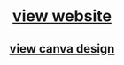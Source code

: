 <div align="center">
  
# [view website](https://htmlpreview.github.io/?https://github.com/IMOitself/MidtrmProjG2/blob/main/home.html)



## [view canva design](https://www.canva.com/design/DAGzypXJrxg/xidJYjE23wxf6Mr78-Wjpw/edit?utm_content=DAGzypXJrxg&utm_campaign=designshare&utm_medium=link2&utm_source=sharebutton)

</div>
